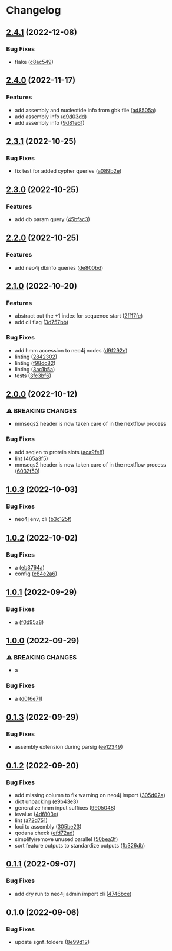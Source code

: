 # Changelog

## [2.4.1](https://github.com/socialgene/sgpy/compare/v2.4.0...v2.4.1) (2022-12-08)


### Bug Fixes

* flake ([c8ac549](https://github.com/socialgene/sgpy/commit/c8ac549d3b40fc93356eca6c1737473a6d75a6f1))

## [2.4.0](https://github.com/socialgene/sgpy/compare/v2.3.1...v2.4.0) (2022-11-17)


### Features

* add assembly and nucleotide info from gbk file ([ad8505a](https://github.com/socialgene/sgpy/commit/ad8505a1de80aff708b98d0f3f566e6f125700e8))
* add assembly info ([d9d03dd](https://github.com/socialgene/sgpy/commit/d9d03ddebaa363d56f57c305e5f60893a47cd268))
* add assembly info ([9d81e61](https://github.com/socialgene/sgpy/commit/9d81e613770b1af0cfac073dea8c7318eb258b0d))

## [2.3.1](https://github.com/socialgene/sgpy/compare/v2.3.0...v2.3.1) (2022-10-25)


### Bug Fixes

* fix test for added cypher queries ([a089b2e](https://github.com/socialgene/sgpy/commit/a089b2ee5fe431e0157f66643191bb1687b43a6f))

## [2.3.0](https://github.com/socialgene/sgpy/compare/v2.2.0...v2.3.0) (2022-10-25)


### Features

* add db param query ([45bfac3](https://github.com/socialgene/sgpy/commit/45bfac36c17c3e66d8f022c5e92d9af7ab6b1e48))

## [2.2.0](https://github.com/socialgene/sgpy/compare/v2.1.0...v2.2.0) (2022-10-25)


### Features

* add neo4j dbinfo queries ([de800bd](https://github.com/socialgene/sgpy/commit/de800bd63cb958cd201b53585b448f15e447ec85))

## [2.1.0](https://github.com/socialgene/sgpy/compare/v2.0.0...v2.1.0) (2022-10-20)


### Features

* abstract out the +1 index for sequence start ([2ff17fe](https://github.com/socialgene/sgpy/commit/2ff17fed50ce9326ecf70581c66f3a79da5ec36d))
* add cli flag ([3d757bb](https://github.com/socialgene/sgpy/commit/3d757bb001d93b1164031ba44a055483b0da551a))


### Bug Fixes

* add hmm accession to neo4j nodes ([d9f292e](https://github.com/socialgene/sgpy/commit/d9f292ec5c67557bad99282e89f0330025b7f6df))
* linting ([2842302](https://github.com/socialgene/sgpy/commit/2842302ac13cb04d1af8b97ad2acb873ed3fa86a))
* linting ([f98dc82](https://github.com/socialgene/sgpy/commit/f98dc821aa7c3e29b38c7038baa56b15c30fdd07))
* linting ([3ac1b5a](https://github.com/socialgene/sgpy/commit/3ac1b5a2a66911847783429135e1ed6cfc382bd4))
* tests ([3fc3bf6](https://github.com/socialgene/sgpy/commit/3fc3bf6f678a1e170d52370cf887ad31b0583875))

## [2.0.0](https://github.com/socialgene/sgpy/compare/v1.0.3...v2.0.0) (2022-10-12)


### ⚠ BREAKING CHANGES

* mmseqs2 header is now taken care of in the nextflow process

### Bug Fixes

* add seqlen to protein slots ([aca9fe8](https://github.com/socialgene/sgpy/commit/aca9fe80481707cff9cc39dc54b95697b9a816b6))
* lint ([465a3f5](https://github.com/socialgene/sgpy/commit/465a3f54552778e12d255af64683e792b1770921))
* mmseqs2 header is now taken care of in the nextflow process ([6032f50](https://github.com/socialgene/sgpy/commit/6032f50325fc74b4a07faf6a29b9e3618e6b4666))

## [1.0.3](https://github.com/socialgene/sgpy/compare/v1.0.2...v1.0.3) (2022-10-03)


### Bug Fixes

* neo4j env, cli ([b3c125f](https://github.com/socialgene/sgpy/commit/b3c125fcea23059212a3afa8264d4fde63a8061d))

## [1.0.2](https://github.com/socialgene/sgpy/compare/v1.0.1...v1.0.2) (2022-10-02)


### Bug Fixes

* a ([eb3764a](https://github.com/socialgene/sgpy/commit/eb3764a1f3cc83e09980c1f4a1aa88223e9423bb))
* config ([c84e2a6](https://github.com/socialgene/sgpy/commit/c84e2a65b82515b56b4fef1af32de0d84103b118))

## [1.0.1](https://github.com/socialgene/sgpy/compare/v1.0.0...v1.0.1) (2022-09-29)


### Bug Fixes

* a ([f0d95a8](https://github.com/socialgene/sgpy/commit/f0d95a82f4f0c8f0406d3a54963c36f21b4c5a61))

## [1.0.0](https://github.com/socialgene/sgpy/compare/v0.1.3...v1.0.0) (2022-09-29)


### ⚠ BREAKING CHANGES

* a

### Bug Fixes

* a ([d0f6e71](https://github.com/socialgene/sgpy/commit/d0f6e71f505a93557805f8d3588c60a34bf81295))

## [0.1.3](https://github.com/socialgene/sgpy/compare/v0.1.2...v0.1.3) (2022-09-29)


### Bug Fixes

* assembly extension during parsig ([ee12349](https://github.com/socialgene/sgpy/commit/ee1234977f30d0584e7d67c3233291dcf4c98f4f))

## [0.1.2](https://github.com/socialgene/sgpy/compare/v0.1.1...v0.1.2) (2022-09-20)


### Bug Fixes

* add missing column to fix warning on neo4j import ([305d02a](https://github.com/socialgene/sgpy/commit/305d02a3653d4eb60c74a1ea9b47a50d940921b5))
* dict unpacking ([e9b43e3](https://github.com/socialgene/sgpy/commit/e9b43e3d05342296498959ef5f0392c3b80b1f53))
* generalize hmm input suffixes ([9905048](https://github.com/socialgene/sgpy/commit/9905048f41e912defb8e37695e9201f9bc44bfea))
* ievalue ([4df803e](https://github.com/socialgene/sgpy/commit/4df803ee51943d316b2c2be600cd644676fa610f))
* lint ([a72d751](https://github.com/socialgene/sgpy/commit/a72d751e83451bfe1d09ea5b520d201a7ced2358))
* loci to assembly ([305be23](https://github.com/socialgene/sgpy/commit/305be235e14b2306adab9a4972a9747bd3a6b176))
* qodana check ([efd72ad](https://github.com/socialgene/sgpy/commit/efd72adda2bd0661e613a00a01e41a3c386772d9))
* simplify/remove unused parallel ([50bea3f](https://github.com/socialgene/sgpy/commit/50bea3fbc51c9627368b61f18a4da64788d6ea02))
* sort feature outputs to standardize outputs ([fb326db](https://github.com/socialgene/sgpy/commit/fb326db9d57448fe21df5e993a02dc2cc4bffeb5))

## [0.1.1](https://github.com/socialgene/sgpy/compare/v0.1.0...v0.1.1) (2022-09-07)


### Bug Fixes

* add dry run to neo4j admin import cli ([4746bce](https://github.com/socialgene/sgpy/commit/4746bcec6b08eb1e12c7db68f7ec3cb2faee33c1))

## 0.1.0 (2022-09-06)


### Bug Fixes

* update sgnf_folders ([8e99d12](https://github.com/socialgene/sgpy/commit/8e99d129d5e36733bfae579ce2eb187a2943d33e))
